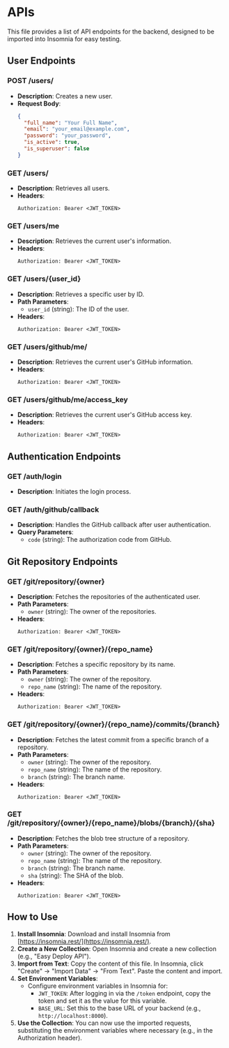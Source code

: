 # APIs

This file provides a list of API endpoints for the backend, designed to be imported into Insomnia for easy testing.

## User Endpoints

### POST /users/
- **Description**: Creates a new user.
- **Request Body**:
  ```json
  {
    "full_name": "Your Full Name",
    "email": "your_email@example.com",
    "password": "your_password",
    "is_active": true,
    "is_superuser": false
  }
  ```

### GET /users/
- **Description**: Retrieves all users.
- **Headers**:
  ```
  Authorization: Bearer <JWT_TOKEN>
  ```

### GET /users/me
- **Description**: Retrieves the current user's information.
- **Headers**:
  ```
  Authorization: Bearer <JWT_TOKEN>
  ```

### GET /users/{user_id}
- **Description**: Retrieves a specific user by ID.
- **Path Parameters**:
  - `user_id` (string): The ID of the user.
- **Headers**:
  ```
  Authorization: Bearer <JWT_TOKEN>
  ```

### GET /users/github/me/
- **Description**: Retrieves the current user's GitHub information.
- **Headers**:
  ```
  Authorization: Bearer <JWT_TOKEN>
  ```

### GET /users/github/me/access_key
- **Description**: Retrieves the current user's GitHub access key.
- **Headers**:
  ```
  Authorization: Bearer <JWT_TOKEN>
  ```

## Authentication Endpoints

### GET /auth/login
- **Description**: Initiates the login process.

### GET /auth/github/callback
- **Description**: Handles the GitHub callback after user authentication.
- **Query Parameters**:
  - `code` (string): The authorization code from GitHub.

## Git Repository Endpoints

### GET /git/repository/{owner}
- **Description**: Fetches the repositories of the authenticated user.
- **Path Parameters**:
  - `owner` (string): The owner of the repositories.
- **Headers**:
  ```
  Authorization: Bearer <JWT_TOKEN>
  ```

### GET /git/repository/{owner}/{repo_name}
- **Description**: Fetches a specific repository by its name.
- **Path Parameters**:
  - `owner` (string): The owner of the repository.
  - `repo_name` (string): The name of the repository.
- **Headers**:
  ```
  Authorization: Bearer <JWT_TOKEN>
  ```

### GET /git/repository/{owner}/{repo_name}/commits/{branch}
- **Description**: Fetches the latest commit from a specific branch of a repository.
- **Path Parameters**:
  - `owner` (string): The owner of the repository.
  - `repo_name` (string): The name of the repository.
  - `branch` (string): The branch name.
- **Headers**:
  ```
  Authorization: Bearer <JWT_TOKEN>
  ```

### GET /git/repository/{owner}/{repo_name}/blobs/{branch}/{sha}
- **Description**: Fetches the blob tree structure of a repository.
- **Path Parameters**:
  - `owner` (string): The owner of the repository.
  - `repo_name` (string): The name of the repository.
  - `branch` (string): The branch name.
  - `sha` (string): The SHA of the blob.
- **Headers**:
  ```
  Authorization: Bearer <JWT_TOKEN>
  ```

## How to Use

1.  **Install Insomnia**: Download and install Insomnia from [https://insomnia.rest/](https://insomnia.rest/).
2.  **Create a New Collection**: Open Insomnia and create a new collection (e.g., "Easy Deploy API").
3.  **Import from Text**: Copy the content of this file. In Insomnia, click "Create" -> "Import Data" -> "From Text". Paste the content and import.
4.  **Set Environment Variables**:
    *   Configure environment variables in Insomnia for:
        *   `JWT_TOKEN`: After logging in via the `/token` endpoint, copy the token and set it as the value for this variable.
        *   `BASE_URL`: Set this to the base URL of your backend (e.g., `http://localhost:8000`).
5.  **Use the Collection**: You can now use the imported requests, substituting the environment variables where necessary (e.g., in the Authorization header).
